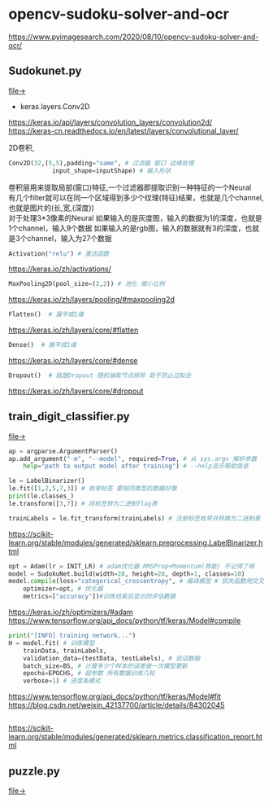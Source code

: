 # opencv-sudoku-solver-and-ocr

https://www.pyimagesearch.com/2020/08/10/opencv-sudoku-solver-and-ocr/

## Sudokunet.py
[file->](.\pyimagesearch\models\SudokuNet.py)

- keras.layers.Conv2D

https://keras.io/api/layers/convolution_layers/convolution2d/  
https://keras-cn.readthedocs.io/en/latest/layers/convolutional_layer/  

2D卷积,
```python
Conv2D(32,(5,5),padding="same", # 过滤器 窗口 边缘处理
            input_shape=inputShape) # 输入形状
```
卷积层用来提取局部(窗口)特征,一个过滤器即提取识别一种特征的一个Neural  
有几个filter就可以在同一个区域得到多少个纹理(特征)结果，也就是几个channel,也就是图片的(长,宽,(深度))  
对于处理3*3像素的Neural 
如果输入的是灰度图，输入的数据为1的深度，也就是1个channel，输入9个数据
如果输入的是rgb图，输入的数据就有3的深度，也就是3个channel，输入为27个数据

```python
Activation("relu") # 激活函数
```
https://keras.io/zh/activations/

```python
MaxPooling2D(pool_size=(2,2)) # 池化 缩小比例
```
https://keras.io/zh/layers/pooling/#maxpooling2d

```python
Flatten()  # 展平成1维
```
https://keras.io/zh/layers/core/#flatten

```python
Dense()  # 展平成1维
```
https://keras.io/zh/layers/core/#dense

```python
Dropout()  # 就是Dropout 随机抽取节点排除 助于防止过拟合
```
https://keras.io/zh/layers/core/#dropout


## train_digit_classifier.py
[file->](.\rain_digit_classifier.py)

```python
ap = argparse.ArgumentParser()
ap.add_argument("-m", "--model", required=True, # 从 sys.argv 解析参数
	help="path to output model after training") # --help显示帮助信息
```

```python
le = LabelBinarizer()
le.fit([1,2,5,7,3]) # 枚举标签 要相同类型的数据好像
print(le.classes_)
le.transform([3,7]) # 将标签转为二进制flag表

trainLabels = le.fit_transform(trainLabels) # 注册标签枚举并转换为二进制表
```
https://scikit-learn.org/stable/modules/generated/sklearn.preprocessing.LabelBinarizer.html

```python
opt = Adam(lr = INIT_LR) # adam优化器 RMSProp+Momentum(势能) 不记得了呀
model = SudokuNet.build(width=28, height=28, depth=1, classes=10)
model.compile(loss="categorical_crossentropy", # 编译模型 # 损失函数用交叉熵
    optimizer=opt, # 优化器
    metrics=["accuracy"])#训练结束后显示的评估数据
```
https://keras.io/zh/optimizers/#adam  
https://www.tensorflow.org/api_docs/python/tf/keras/Model#compile

```python
print("[INFO] training network...")
H = model.fit( # 训练模型
	trainData, trainLabels,
	validation_data=(testData, testLabels), # 验证数据
	batch_size=BS, # 计算多少个样本的误差做一次模型更新
	epochs=EPOCHS, # 超参数 所有数据训练几轮
	verbose=1) # 进度条模式
```
https://www.tensorflow.org/api_docs/python/tf/keras/Model#fit  
https://blog.csdn.net/weixin_42137700/article/details/84302045

```python

```
https://scikit-learn.org/stable/modules/generated/sklearn.metrics.classification_report.html


## puzzle.py
[file->](.\pyimagesearch\Sudoku\puzzle.py)

